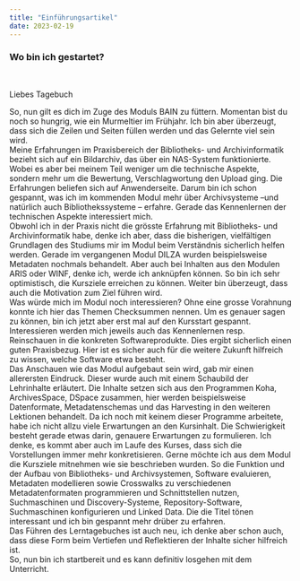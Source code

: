 ```yaml
---
title: "Einführungsartikel"
date: 2023-02-19
---
```


### Wo bin ich gestartet?
<br>
<p>Liebes Tagebuch</p>
So, nun gilt es dich im Zuge des Moduls BAIN zu füttern. Momentan bist du noch so hungrig, wie ein Murmeltier im Frühjahr. Ich bin aber überzeugt, dass sich die Zeilen und Seiten füllen werden und das Gelernte viel sein wird.<br>
Meine Erfahrungen im Praxisbereich der Bibliotheks- und Archivinformatik bezieht sich auf ein Bildarchiv, das über ein NAS-System funktionierte. Wobei es aber bei meinem Teil weniger um die technische Aspekte, sondern mehr um die Bewertung, Verschlagwortung den Upload ging. Die Erfahrungen beliefen sich auf Anwenderseite. Darum bin ich schon gespannt, was ich im kommenden Modul mehr über Archivsysteme –und natürlich auch Bibliothekssysteme – erfahre. Gerade das Kennenlernen der technischen Aspekte interessiert mich.<br>   
Obwohl ich in der Praxis nicht die grösste Erfahrung mit Bibliotheks- und Archivinformatik habe, denke ich aber, dass die bisherigen, vielfältigen Grundlagen des Studiums mir im Modul beim Verständnis sicherlich helfen werden. Gerade im vergangenen Modul DILZA wurden beispielsweise Metadaten nochmals behandelt. Aber auch bei Inhalten aus den Modulen ARIS oder WINF, denke ich, werde ich anknüpfen können. So bin ich sehr optimistisch, die Kursziele erreichen zu können. Weiter bin überzeugt, dass auch die Motivation zum Ziel führen wird.<br> 
Was würde mich im Modul noch interessieren? Ohne eine grosse Vorahnung konnte ich hier das Themen Checksummen nennen. Um es genauer sagen zu können, bin ich jetzt aber erst mal auf den Kursstart gespannt. Interessieren werden mich jeweils auch das Kennenlernen resp. Reinschauen in die konkreten Softwareprodukte. Dies ergibt sicherlich einen guten Praxisbezug. Hier ist es sicher auch für die weitere Zukunft hilfreich zu wissen, welche Software etwa besteht.<br>
Das Anschauen wie das Modul aufgebaut sein wird, gab mir einen allerersten Eindruck. Dieser wurde auch mit einem Schaubild der Lehrinhalte erläutert. Die Inhalte setzen sich aus den Programmen Koha, ArchivesSpace, DSpace zusammen, hier werden beispielsweise Datenformate, Metadatenschemas und das Harvesting in den weiteren Lektionen behandelt. Da ich noch mit keinem dieser Programme arbeitete, habe ich nicht allzu viele Erwartungen an den Kursinhalt. Die Schwierigkeit besteht gerade etwas darin, genauere Erwartungen zu formulieren. Ich denke, es kommt aber auch im Laufe des Kurses, dass sich die Vorstellungen immer mehr konkretisieren. Gerne möchte ich aus dem Modul die Kursziele mitnehmen wie sie beschrieben wurden. So die Funktion und der Aufbau von Bibliotheks- und Archivsystemen, Software evaluieren, Metadaten modellieren sowie Crosswalks zu verschiedenen Metadatenformaten programmieren und Schnittstellen nutzen, Suchmaschinen und Discovery-Systeme, Repository-Software, Suchmaschinen konfigurieren und Linked Data. Die die Titel tönen interessant und ich bin gespannt mehr drüber zu erfahren.<br>
Das Führen des Lerntagebuches ist auch neu, ich denke aber schon auch, dass diese Form beim Vertiefen und Reflektieren der Inhalte sicher hilfreich ist.<br> 
So, nun bin ich startbereit und es kann definitiv losgehen mit dem Unterricht.<br>
</details>
